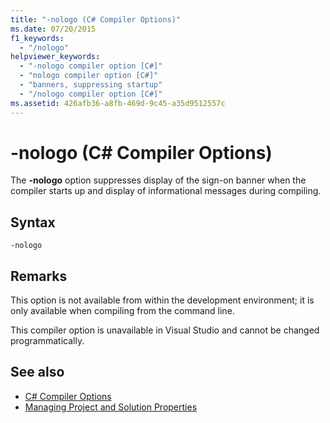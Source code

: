 ```yaml
---
title: "-nologo (C# Compiler Options)"
ms.date: 07/20/2015
f1_keywords: 
  - "/nologo"
helpviewer_keywords: 
  - "-nologo compiler option [C#]"
  - "nologo compiler option [C#]"
  - "banners, suppressing startup"
  - "/nologo compiler option [C#]"
ms.assetid: 426afb36-a8fb-469d-9c45-a35d9512557c
---
```

# -nologo (C# Compiler Options)
The **-nologo** option suppresses display of the sign-on banner when the compiler starts up and display of informational messages during compiling.  
  
## Syntax  
  
```console  
-nologo  
```  
  
## Remarks  
 This option is not available from within the development environment; it is only available when compiling from the command line.  
  
 This compiler option is unavailable in Visual Studio and cannot be changed programmatically.  
  
## See also

- [C# Compiler Options](./index.md)
- [Managing Project and Solution Properties](/visualstudio/ide/managing-project-and-solution-properties)
